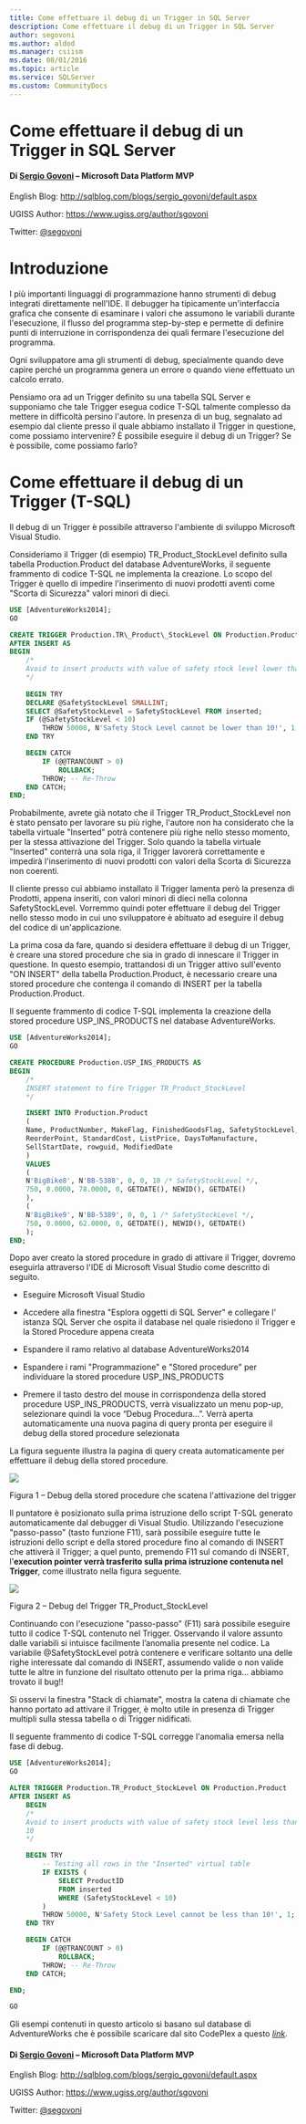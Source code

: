 ```yaml
---
title: Come effettuare il debug di un Trigger in SQL Server
description: Come effettuare il debug di un Trigger in SQL Server
author: segovoni
ms.author: aldod
ms.manager: csiism
ms.date: 08/01/2016
ms.topic: article
ms.service: SQLServer
ms.custom: CommunityDocs
---
```


# Come effettuare il debug di un Trigger in SQL Server

#### Di [Sergio Govoni](https://mvp.microsoft.com/en-us/PublicProfile/4029181?fullName=Sergio%20Govoni) – Microsoft Data Platform MVP

English Blog: <http://sqlblog.com/blogs/sergio_govoni/default.aspx>

UGISS Author: <https://www.ugiss.org/author/sgovoni>

Twitter: [@segovoni](https://twitter.com/segovoni)

Introduzione
============

I più importanti linguaggi di programmazione hanno strumenti di debug integrati direttamente nell'IDE. Il debugger ha tipicamente un'interfaccia grafica che consente di esaminare i valori che assumono le variabili durante l'esecuzione, il flusso del programma step-by-step e permette di definire punti di interruzione in corrispondenza dei quali fermare l'esecuzione del programma.

Ogni sviluppatore ama gli strumenti di debug, specialmente quando deve capire perché un programma genera un errore o quando viene effettuato un calcolo errato.

Pensiamo ora ad un Trigger definito su una tabella SQL Server e supponiamo che tale Trigger esegua codice T-SQL talmente complesso da mettere in difficoltà persino l'autore. In presenza di un bug, segnalato ad esempio dal cliente presso il quale abbiamo installato il Trigger in questione, come possiamo intervenire? È possibile eseguire il debug di un Trigger? Se è possibile, come possiamo farlo?


Come effettuare il debug di un Trigger (T-SQL)
==============================================

Il debug di un Trigger è possibile attraverso l'ambiente di sviluppo Microsoft Visual Studio.

Consideriamo il Trigger (di esempio) TR\_Product\_StockLevel definito sulla tabella Production.Product del database AdventureWorks, il seguente frammento di codice T-SQL ne implementa la creazione. Lo scopo del Trigger è quello di impedire l'inserimento di nuovi prodotti aventi come "Scorta di Sicurezza" valori minori di dieci.

```SQL
USE [AdventureWorks2014];
GO

CREATE TRIGGER Production.TR\_Product\_StockLevel ON Production.Product
AFTER INSERT AS
BEGIN
    /*
    Avoid to insert products with value of safety stock level lower than 10
    */
    
    BEGIN TRY
    DECLARE @SafetyStockLevel SMALLINT;
    SELECT @SafetyStockLevel = SafetyStockLevel FROM inserted;
    IF (@SafetyStockLevel < 10)
        THROW 50000, N'Safety Stock Level cannot be lower than 10!', 1;
    END TRY

    BEGIN CATCH
        IF (@@TRANCOUNT > 0)
            ROLLBACK;
        THROW; -- Re-Throw
    END CATCH;
END;
```
Probabilmente, avrete già notato che il Trigger TR\_Product\_StockLevel non è stato pensato per lavorare su più righe, l'autore non ha considerato che la tabella virtuale "Inserted" potrà contenere più righe nello stesso momento, per la stessa attivazione del Trigger. Solo quando la tabella virtuale "Inserted" conterrà una sola riga, il Trigger lavorerà correttamente e impedirà l'inserimento di nuovi prodotti con valori della Scorta di Sicurezza non coerenti.

Il cliente presso cui abbiamo installato il Trigger lamenta però la presenza di Prodotti, appena inseriti, con valori minori di dieci nella colonna SafetyStockLevel. Vorremmo quindi poter effettuare il debug del Trigger nello stesso modo in cui uno sviluppatore è abituato ad eseguire il debug del codice di un'applicazione.

La prima cosa da fare, quando si desidera effettuare il debug di un Trigger, è creare una stored procedure che sia in grado di innescare il Trigger in questione. In questo esempio, trattandosi di un Trigger attivo sull'evento "ON INSERT" della tabella Production.Product, è necessario creare una stored procedure che contenga il comando di INSERT per la tabella Production.Product.

Il seguente frammento di codice T-SQL implementa la creazione della stored procedure USP\_INS\_PRODUCTS nel database AdventureWorks.

```SQL
USE [AdventureWorks2014];
GO

CREATE PROCEDURE Production.USP_INS_PRODUCTS AS 
BEGIN
    /*
    INSERT statement to fire Trigger TR_Product_StockLevel
    */

    INSERT INTO Production.Product
    (
    Name, ProductNumber, MakeFlag, FinishedGoodsFlag, SafetyStockLevel,
    ReorderPoint, StandardCost, ListPrice, DaysToManufacture,
    SellStartDate, rowguid, ModifiedDate
    )
    VALUES
    (
    N'BigBike8', N'BB-5388', 0, 0, 10 /* SafetyStockLevel */,
    750, 0.0000, 78.0000, 0, GETDATE(), NEWID(), GETDATE()
    ),
    (
    N'BigBike9', N'BB-5389', 0, 0, 1 /* SafetyStockLevel */,
    750, 0.0000, 62.0000, 0, GETDATE(), NEWID(), GETDATE()
    );
END;
```

Dopo aver creato la stored procedure in grado di attivare il Trigger, dovremo eseguirla attraverso l'IDE di Microsoft Visual Studio come descritto di seguito.

-   Eseguire Microsoft Visual Studio

-   Accedere alla finestra "Esplora oggetti di SQL Server" e collegare l' istanza SQL Server che ospita il database nel quale risiedono il Trigger e la Stored Procedure appena creata

-   Espandere il ramo relativo al database AdventureWorks2014

-   Espandere i rami "Programmazione" e "Stored procedure" per
    individuare la stored procedure USP\_INS\_PRODUCTS

-   Premere il tasto destro del mouse in corrispondenza della stored
    procedure USP\_INS\_PRODUCTS, verrà visualizzato un menu pop-up,
    selezionare quindi la voce “Debug Procedura…”. Verrà aperta
    automaticamente una nuova pagina di query pronta per eseguire il
    debug della stored procedure selezionata

La figura seguente illustra la pagina di query creata automaticamente per effettuare il debug della stored procedure.

![](./img/Debug-SQL-Server-Trigger/image1.png)

Figura 1 – Debug della stored procedure che scatena l'attivazione del trigger

Il puntatore è posizionato sulla prima istruzione dello script T-SQL generato automaticamente dal debugger di Visual Studio. Utilizzando l'esecuzione "passo-passo" (tasto funzione F11), sarà possibile eseguire tutte le istruzioni dello script e della stored procedure fino al comando di INSERT che attiverà il Trigger; a quel punto, premendo F11 sul comando di INSERT, l'**execution pointer verrà trasferito sulla prima istruzione contenuta nel Trigger**, come illustrato nella figura seguente.

![](./img/Debug-SQL-Server-Trigger/image2.png)

Figura 2 – Debug del Trigger TR\_Product\_StockLevel

Continuando con l'esecuzione "passo-passo" (F11) sarà possibile eseguire tutto il codice T-SQL contenuto nel Trigger. Osservando il valore assunto dalle variabili si intuisce facilmente l’anomalia presente nel codice. La variabile @SafetyStockLevel potrà contenere e verificare soltanto una delle righe interessate dal comando di INSERT, assumendo valide o non valide tutte le altre in funzione del risultato ottenuto per la prima riga... abbiamo trovato il bug!!

Si osservi la finestra "Stack di chiamate", mostra la catena di chiamate che hanno portato ad attivare il Trigger, è molto utile in presenza di Trigger multipli sulla stessa tabella o di Trigger nidificati.

Il seguente frammento di codice T-SQL corregge l'anomalia emersa nella fase di debug.

```SQL
USE [AdventureWorks2014];
GO

ALTER TRIGGER Production.TR_Product_StockLevel ON Production.Product
AFTER INSERT AS
    BEGIN
    /*
    Avoid to insert products with value of safety stock level less than
    10
    */

    BEGIN TRY
        -- Testing all rows in the "Inserted" virtual table
        IF EXISTS (
            SELECT ProductID
            FROM inserted
            WHERE (SafetyStockLevel < 10)
        )
        THROW 50000, N'Safety Stock Level cannot be less than 10!', 1;
    END TRY

    BEGIN CATCH
        IF (@@TRANCOUNT > 0)
            ROLLBACK;
        THROW; -- Re-Throw
    END CATCH;

END;

GO
```

Gli esempi contenuti in questo articolo si basano sul database di AdventureWorks che è possibile scaricare dal sito CodePlex a questo [*link*](http://msftdbprodsamples.codeplex.com/releases/view/125550).

#### Di [Sergio Govoni](https://mvp.microsoft.com/en-us/PublicProfile/4029181?fullName=Sergio%20Govoni) – Microsoft Data Platform MVP

English Blog: <http://sqlblog.com/blogs/sergio_govoni/default.aspx>

UGISS Author: <https://www.ugiss.org/author/sgovoni>

Twitter: [@segovoni](https://twitter.com/segovoni)

